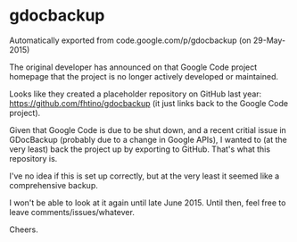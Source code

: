# gdocbackup
Automatically exported from code.google.com/p/gdocbackup (on 29-May-2015)

The original developer has announced on that Google Code project homepage that the project is no longer actively developed or maintained.

Looks like they created a placeholder repository on GitHub last year: https://github.com/fhtino/gdocbackup (it just links back to the Google Code project).

Given that Google Code is due to be shut down, and a recent critial issue in GDocBackup (probably due to a change in Google APIs), I wanted to (at the very least) back the project up by exporting to GitHub. That's what this repository is.

I've no idea if this is set up correctly, but at the very least it seemed like a comprehensive backup.

I won't be able to look at it again until late June 2015. Until then, feel free to leave comments/issues/whatever.

Cheers.
